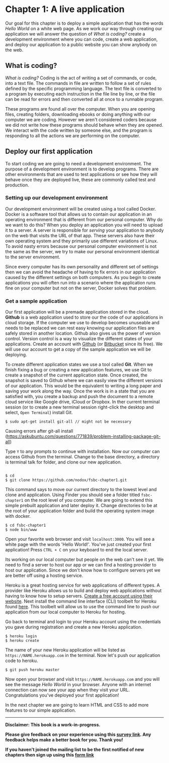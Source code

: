 # Chapter 1: A live application
Our goal for this chapter is to deploy a simple application that has the words *Hello World* on a white web page. As we work our way through creating our application we will answer the question of *What is coding?* create a development environment where you can code, create a web application, and deploy our application to a public website you can show anybody on the web.

## What is coding?
*What is coding?* Coding is the act of writing a set of commands, or code, into a text file. The commands in file are written to follow a set of rules defined by the specific programming language. The text file is converted to a program by executing each instruction in the file line by line, or the file can be read for errors and then converted all at once to a runnable program. 

These programs are found all over the computer. When you are opening files, creating folders, downloading ebooks or doing anything with our computer we are coding. However we aren't considered coders because we did not write how these programs should behave when they are opened. We interact with the code written by someone else, and the program is responding to all the actions we are performing on the computer. 

## Deploy our first application
To start coding we are going to need a development environment. The purpose of a development environment is to develop programs. There are other environments that are used to test applications or see how they will behave once they are deployed live, these are commonly called test and production.

### Setting up our development environment
Our development environment will be created using a tool called Docker. Docker is a software tool that allows us to contain our application in an operating environment that is different from our personal computer. Why do we want to do this? When you  deploy an application you will need to upload it to a server. A server is responsible for _serving_ your application to anybody on the web that visits the URL of that app. These servers also have their own operating system and they primarily use different variations of Linux. To avoid nasty errors because our personal computer environment is not the same as the server, we try to make our personal environment identical to the server environment. 

Since every computer has its own personality and different set of settings then we can avoid the headache of having to fix errors in our application caused by the different settings on both computers. As you begin to create applications you will often run into a scenario where the application runs fine on your computer but not on the server, Docker solves that problem.

### Get a sample application
Our first application will be a premade application stored in the cloud. **Github** is a web application used to store our the code of our applications in cloud storage. If the computer we use to develop becomes unuseable and needs to be replaced we can rest easy knowing our application files are safely stored in another location. Github also gives us the power of version control. Version control is a way to visualize the different states of your applications. Create an account with [Github](https://github.com) (or [Bitbucket](https://bitbucket.org/) since its free). We will use our account to get a copy of the sample application we will be deploying. 

To create different application states we use a tool called **Git**. When we finish fixing a bug or creating a new application features, we use Git to create a snapshot of the current application state. Once created, the snapshot is saved to Github where we can easily view the different versions of our application. This would be the equivalent to writing a long paper and saving your work along the way. Once the work is in a state that you are satisfied with, you create a backup and push the document to a remote cloud service like Google drive, iCloud or Dropbox. In ther current terminal session (or to create a new terminal session right-click the desktop and select, `Open Terminal`) install Git. 

```
$ sudo apt-get install git-all // might not be necessary
```

Causing errors after git-all install
(https://askubuntu.com/questions/771839/problem-installing-package-git-all)

Type `Y` to any prompts to continue with installation. Now our computer can access Github from the terminal. Change to the base directory, a directory is terminal talk for folder, and clone our new application.

```

$ cd
$ git clone https://github.com/nodox/fsbc-chapter1.git
```

This command says to move our current directory to the lowest level and clone and application. Using Finder you should see a folder titled `fsbc-chapter1` on the root level of you computer. We are going to extend this simple prebuilt application and later deploy it. Change directories to be at the root of your application folder and build the operating system image with docker. 

```
$ cd fsbc-chapter1
$ node bin/www
```

Open your favorite web browser and visit `localhost:3000`. You will see a white page with the words 'Hello World!'. You've just created your first application! Press `CTRL + C` on your keyboard to end the local server.

Its working on our local computer but people on the web can't see it yet. We need to find a server to host our app or we can find a hosting provider to host our application. Since we don't know how to configure servers yet we are better off using a hosting service.

Heroku is a great hosting service for web applications of different types. A provider like Heroku allows us to build and deploy web applications without having to know how to setup servers. [Create a free account using their website](https://www.heroku.com/). Next install the command line interface (CLI) toolbelt for Heroku found [here](https://devcenter.heroku.com/articles/heroku-cli). This toolbelt will allow us to use the command line to push our application from our local computer to Heroku for hosting.

Go back to terminal and login to your Heroku account using the credentials you gave during registration and create a new Heroku application.

```
$ heroku login
$ heroku create
```

The name of your new Heroku application will be listed as `https://NAME.herokuapp.com` in the terminal. Now let's push our application code to heroku.

```
$ git push heroku master
```
Now open your browser and visit `https://NAME.herokuapp.com` and you will see the message *Hello World* in your browser.
Anyone with an internet connection can now see your app when they visit your URL. Congratulations you've deployed your first application!

In the next chapter we are going to learn HTML and CSS to add more features to our simple application.

***

**Disclaimer: This book is a work-in-progress.**

**Please give feedback on your experience using this [survey link](https://www.surveymonkey.com/r/JY27M3J). Any feedback helps make a better book for you. Thank you!**

**If you haven't joined the mailing list to be the first notified of new chapters then sign up using this [form link](http://eepurl.com/cW_Xjr)**

